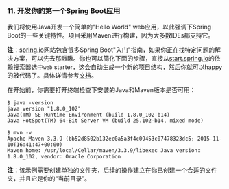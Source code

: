### 11. 开发你的第一个Spring Boot应用

我们将使用Java开发一个简单的"Hello World" web应用，以此强调下Spring Boot的一些关键特性。项目采用Maven进行构建，因为大多数IDEs都支持它。

**注**：[spring.io](http://spring.io/)网站包含很多Spring Boot"入门"指南，如果你正在找特定问题的解决方案，可以先去那瞅瞅。你也可以简化下面的步骤，直接从[start.spring.io](https://start.spring.io/)的依赖搜索器选中`web` starter，这会自动生成一个新的项目结构，然后你就可以happy的敲代码了。具体详情参考[文档](https://github.com/spring-io/initializr)。

在开始前，你需要打开终端检查下安装的Java和Maven版本是否可用：
```shell
$ java -version
java version "1.8.0_102"
Java(TM) SE Runtime Environment (build 1.8.0_102-b14)
Java HotSpot(TM) 64-Bit Server VM (build 25.102-b14, mixed mode)
```
```shell
$ mvn -v
Apache Maven 3.3.9 (bb52d8502b132ec0a5a3f4c09453c07478323dc5; 2015-11-10T16:41:47+00:00)
Maven home: /usr/local/Cellar/maven/3.3.9/libexec Java version: 1.8.0_102, vendor: Oracle Corporation
```
**注**：该示例需要创建单独的文件夹，后续的操作建立在你已创建一个合适的文件夹，并且它是你的“当前目录”。
